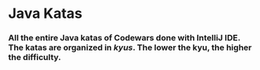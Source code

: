 # Java Katas
### All the entire Java katas of Codewars done with IntelliJ IDE. The katas are organized in *kyus*. The lower the kyu, the higher the difficulty.
